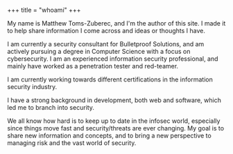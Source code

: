 +++
title = "whoami"
+++

My name is Matthew Toms-Zuberec, and I'm the author of this site. I made it to help share information I come across and ideas or thoughts I have.

I am currently a security consultant for Bulletproof Solutions, and am actively pursuing a degree in Computer Science with a focus on cybersecurity. I am an experienced information security professional, and mainly have worked as a penetration tester and red-teamer.

I am currently working towards different certifications in the information security industry.

I have a strong background in development, both web and software, which led me to branch into security. 

We all know how hard is to keep up to date in the infosec world, especially since things move fast and security/threats are ever changing. My goal is to share new information and concepts, and to bring a new perspective to managing risk and the vast world of security.
